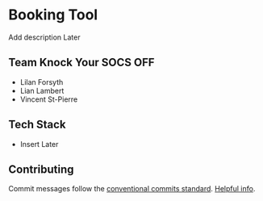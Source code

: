 # Booking Tool
Add description Later

## Team Knock Your SOCS OFF
- Lilan Forsyth
- Lian Lambert
- Vincent St-Pierre

## Tech Stack
- Insert Later

## Contributing
Commit messages follow the [conventional commits standard](https://www.conventionalcommits.org/en/v1.0.0/). [Helpful info](https://gist.github.com/qoomon/5dfcdf8eec66a051ecd85625518cfd13).